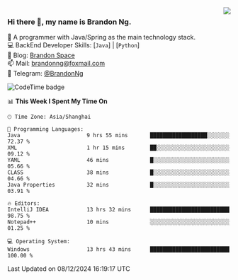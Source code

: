 <img  align="right" src="https://github-readme-stats-brandon0824.vercel.app/api/top-langs/?username=brandon0824&layout=compact">

### Hi there 👋, my name is Brandon Ng.

🌱 A programmer with Java/Spring as the main technology stack.  
💻 BackEnd Developer Skills: [`Java`] | [`Python`]  
📝 Blog: [Brandon Space](https://brandonng.tech)  
📫 Mail: brandonng@foxmail.com  
📰 Telegram: [@BrandonNg](https://t.me/BrandonNg24)  

![CodeTime badge](https://img.shields.io/endpoint?style=flat-square&url=https%3A%2F%2Fapi.codetime.dev%2Fshield%3Fid%3D128%26project%3D%26in%3D604800000)

<!--START_SECTION:waka-->
📊 **This Week I Spent My Time On** 

```text
🕑︎ Time Zone: Asia/Shanghai

💬 Programming Languages: 
Java                     9 hrs 55 mins       ██████████████████░░░░░░░   72.37 % 
XML                      1 hr 15 mins        ██░░░░░░░░░░░░░░░░░░░░░░░   09.12 % 
YAML                     46 mins             █░░░░░░░░░░░░░░░░░░░░░░░░   05.66 % 
CLASS                    38 mins             █░░░░░░░░░░░░░░░░░░░░░░░░   04.66 % 
Java Properties          32 mins             █░░░░░░░░░░░░░░░░░░░░░░░░   03.91 % 

🔥 Editors: 
IntelliJ IDEA            13 hrs 32 mins      █████████████████████████   98.75 % 
Notepad++                10 mins             ░░░░░░░░░░░░░░░░░░░░░░░░░   01.25 % 

💻 Operating System: 
Windows                  13 hrs 43 mins      █████████████████████████   100.00 % 
```


 Last Updated on 08/12/2024 16:19:17 UTC
<!--END_SECTION:waka-->
